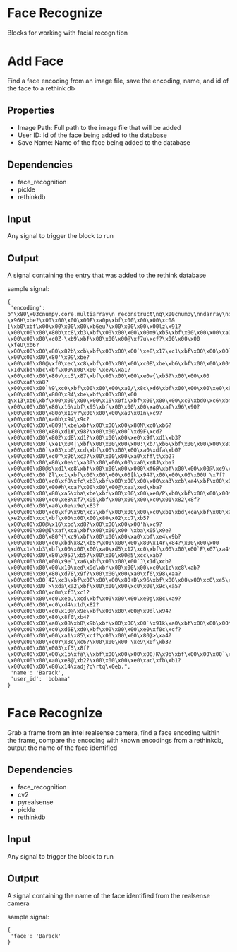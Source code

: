# Face Recognize

Blocks for working with facial recognition

Add Face
========
Find a face encoding from an image file, save the encoding, name, and id of the face to a rethink db

Properties
--------------
- Image Path: Full path to the image file that will be added
- User ID: Id of the face being added to the database
- Save Name: Name of the face being added to the database

Dependencies
----------------
- face_recognition
- pickle
- rethinkdb

Input
-------
Any signal to trigger the block to run

Output
-------
A signal containing the entry that was added to the rethink database

sample signal: 

```
{
 'encoding': b"\x80\x03cnumpy.core.multiarray\n_reconstruct\nq\x00cnumpy\nndarray\nq\x01K\x00\x85q\x02C\x01bq\x03\x87q\x04Rq\x05(K\x01K\x80\x85q\x06cnumpy\ndtype\nq\x07X\x02\x00\x00\x00f8q\x08K\x00K\x01\x87q\tRq\n(K\x03X\x01\x00\x00\x00<q\x0bNNNJ\xff\xff\xff\xffJ\xff\xff\xff\xffK\x00tq\x0cb\x89B\x00\x04\x00\x00\x00\x00\x00\xc0\xd6\xd5\xb8\xbf\x00\x00\x00 \x96H\xbe?\x00\x00\x00\x00F\xa0p\xbf\x00\x00\x00\xc0&[\xb0\xbf\x00\x00\x00\x00\xb6eu?\x00\x00\x00\x00lz\x91?\x00\x00\x00\x80b\xc8\xb3\xbf\x00\x00\x00\x00m9\xb5\xbf\x00\x00\x00\xa0\x88\xf9\xc7?\x00\x00\x00\xc0Z-\xb9\xbf\x00\x00\x00@\xf7u\xcf?\x00\x00\x00 \xfeU\xb6?\x00\x00\x00\x80\x82b\xcb\xbf\x00\x00\x00`\xe8\x17\xc1\xbf\x00\x00\x00`CY\xa7?\x00\x00\x00\x80'\x99\xbe?\x00\x00\x00@\xf0\xec\xc8\xbf\x00\x00\x00\xc0B\xbe\xb6\xbf\x00\x00\x00\x80\xf3\xf7\xbd\xbf\x00\x00\x00 \x1d\xbd\xbc\xbf\x00\x00\x00`\xe7G\xa1?\x00\x00\x00\x80v\xc5\x87\xbf\x00\x00\x00\xe0w{\xb5?\x00\x00\x00 \xd0\xaf\xa8?\x00\x00\x00`%9\xc0\xbf\x00\x00\x00\xa0/\x8c\xd6\xbf\x00\x00\x00\xe0\x83\x99\xaa\xbf\x00\x00\x00@I\x13\xc7\xbf\x00\x00\x00\x00\xe0\x150?\x00\x00\x00\x800\x84\xbe\xbf\x00\x00\x00 q\x13\xb6\xbf\x00\x00\x00\x00\x16\x0fi\xbf\x00\x00\x00\xc0\xbdO\xc6\xbf\x00\x00\x00\x00Q\x01\xbc\xbf\x00\x00\x00\x80\x8f\xee\x9d?\x00\x00\x00\x80\x16\xbf\x95\xbf\x00\x00\x00\xa0\xaf\x96\x90?\x00\x00\x00\x80o\x19v?\x00\x00\x00\xa0\x01n\xc9?\x00\x00\x00\xa0b\x94\x9c?\x00\x00\x00\x809!\xbe\xbf\x00\x00\x00\x80M\xc0\xb6?\x00\x00\x00\x80\xd1#\x98?\x00\x00\x00`\xd9F\xcd?\x00\x00\x00\x802\xd8\xd1?\x00\x00\x00\xe0\x9f\xd1\xb3?\x00\x00\x00`\xe1\x04|\xbf\x00\x00\x00\x00:\xb7\xb6\xbf\x00\x00\x00\x80\r\x99\xbc?\x00\x00\x00`\x03\xb0\xcd\xbf\x00\x00\x00\xa0\xdfa\xb0?\x00\x00\x00\xc0^\x9b\xc3?\x00\x00\x00\xa0\xff\t\xb2?\x00\x00\x00\x80\x0e\t\xa3?\x00\x00\x00\xa0\xe8J\xba?\x00\x00\x00@s\xd1\xc8\xbf\x00\x00\x00\x000\xf6@\xbf\x00\x00\x00@\xc9\xe3\xb8?\x00\x00\x00`Zl\xc1\xbf\x00\x00\x00\x00[k\x94?\x00\x00\x00\x00U \x7f?\x00\x00\x00\xc0\xf8\xfc\xb3\xbf\x00\x00\x00\x00\xa3\xcb\xa4\xbf\x00\x00\x00@d\xff\xa2?\x00\x00\x00\x00#h\xca?\x00\x00\x00@\xea\xed\xba?\x00\x00\x00\x80\xa5\xba\xbe\xbf\x00\x00\x00\xe0/P\xb0\xbf\x00\x00\x00\x80tY\xc1?\x00\x00\x00\xc0\xe8\xf7\x95\xbf\x00\x00\x00\xc0\x01\x82\x8f?\x00\x00\x00\xa0\x0e\x9e\x83?\x00\x00\x00\xc0\xf9\x96\xc7\xbf\x00\x00\x00\xc0\xb1\xbd\xca\xbf\x00\x00\x00 \xe2\xd0\xcc\xbf\x00\x00\x00\x80\x02\xc7\xb5?\x00\x00\x00@\x16\xbd\xd8?\x00\x00\x00\x00'h\xc9?\x00\x00\x00@I\xaf\xca\xbf\x00\x00\x00 \xba\x05\x9e?\x00\x00\x00\x80^{\xc9\xbf\x00\x00\x00\xa0\xbf\xe4\x9b?\x00\x00\x00\xc0\xbd\x82\xb5?\x00\x00\x00\x80\x14r\x84?\x00\x00\x00 \xd0\x1e\xb3\xbf\x00\x00\x00\xa0\xd5\x12\xc0\xbf\x00\x00\x00`F\x07\xa4\xbf\x00\x00\x00\x80\x93*\xad?\x00\x00\x00\x80\x957\xb5?\x00\x00\x00@5\xcc\xab?\x00\x00\x00\x00\x9e`\xa6\xbf\x00\x00\x00`J\x1d\xcb?\x00\x00\x00\x00\x10\xed\x9d\xbf\x00\x00\x00\xc0\x1c\xc8\xab?\x00\x00\x00\x80\xd78\x9f?\x00\x00\x00\xa0\xf6\x98\xaa?\x00\x00\x00`42\xc3\xbf\x00\x00\x00\x80+D\x96\xbf\x00\x00\x00\xc0\xe5\xc1\xc6\xbf\x00\x00\x00\x80\xf1\xc6\xb1\xbf\x00\x00\x00\x80\xd4\x06\x86?\x00\x00\x00`>\xda\xa2\xbf\x00\x00\x00\xc0\x0e\x9c\xa5?\x00\x00\x00\xc0m\xf3\xc1?\x00\x00\x00\xc0\xeb,\xcd\xbf\x00\x00\x00\xe0g\x8c\xa9?\x00\x00\x00\xc0\xd4\x1d\x82?\x00\x00\x00\xc0\x10@\x9e\xbf\x00\x00\x00@\x9dl\x94?\x00\x00\x00\x80\x8f0\xb4?\x00\x00\x00\xa0\x08\xb8\x9b\xbf\x00\x00\x00`\x91k\xa0\xbf\x00\x00\x00\x00+:\xad?\x00\x00\x00\xc0\xd6B\xd0\xbf\x00\x00\x00\xe0\xf0c\xcf?\x00\x00\x00\x00\xa1\x85\xcf?\x00\x00\x00\x80}>\xa4?\x00\x00\x00\xc0Y\x8c\xc6?\x00\x00\x00 \xe9\x0f\xb3?\x00\x00\x00\x003\xf5\x8f?\x00\x00\x00\x00\x1b\xfa\\\xbf\x00\x00\x00\x00)K\x9b\xbf\x00\x00\x00`\xbf\x1a\xc7\xbf\x00\x00\x00\xe0\xfaf\xaa\xbf\x00\x00\x00\x80V\xd2\xa9?\x00\x00\x00\xa0\xe8@\xb2?\x00\x00\x00\xe0\xac\xfb\xb1?\x00\x00\x00\x80\x14\xadj?q\rtq\x0eb.", 
 'name': 'Barack', 
 'user_id': 'bobama'
}
```


Face Recognize
========
Grab a frame from an intel realsense camera, find a face encoding within the frame, compare the encoding with known encodings from a rethinkdb, output the name of the face identified

Dependencies
----------------
- face_recognition
- cv2
- pyrealsense
- pickle
- rethinkdb

Input
-------
Any signal to trigger the block to run

Output
-------
A signal containing the name of the face identified from the realsense camera

sample signal: 

```
{
 'face': 'Barack'
}
```
